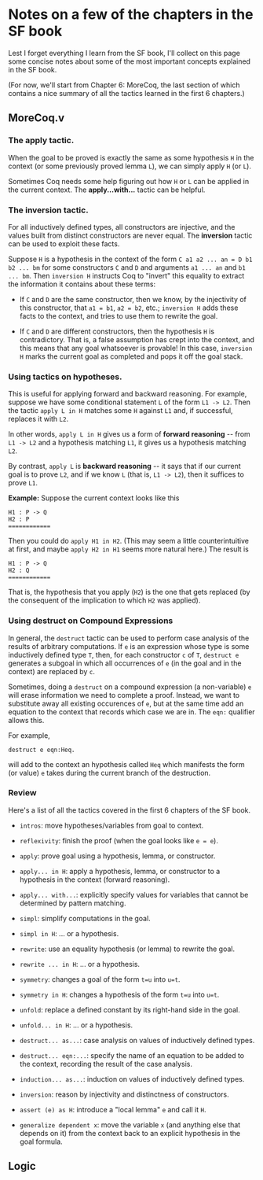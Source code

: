 # Notes on a few of the chapters in the SF book

Lest I forget everything I learn from the SF book, I'll collect on this page
some concise notes about some of the most important concepts explained in the SF book.

(For now, we'll start from Chapter 6: MoreCoq, the last section of which
contains a nice summary of all the tactics learned in the first 6 chapters.)

## MoreCoq.v

### The **apply** tactic.
When the goal to be proved is exactly the same as some hypothesis `H`
in the context (or some previously proved lemma `L`), we can simply
apply `H` (or `L`).

Sometimes Coq needs some help figuring out how `H` or `L` can be applied
in the current context.  The **apply...with...** tactic can be helpful.

### The **inversion** tactic.
For all inductively defined types, all
constructors are injective, and the values built from distinct
constructors are never equal.  The **inversion** tactic can be used to
exploit these facts.

Suppose `H` is a hypothesis in the context of the form
`C a1 a2 ... an = D b1 b2 ... bm` for some constructors `C` and `D`
and arguments `a1 ... an` and `b1 ... bm`.
Then `inversion H` instructs Coq to "invert" this
equality to extract the information it contains about these terms:

- If `C` and `D` are the same constructor, then we know, by the
  injectivity of this constructor, that `a1 = b1`, `a2 = b2`,
  etc.; `inversion H` adds these facts to the context, and tries
  to use them to rewrite the goal.

- If `C` and `D` are different constructors, then the hypothesis
  `H` is contradictory.  That is, a false assumption has crept
  into the context, and this means that any goal whatsoever is
  provable!  In this case, `inversion H` marks the current goal as
  completed and pops it off the goal stack.


### Using tactics on hypotheses.
This is useful for applying forward and backward reasoning.
For example, suppose we have some
conditional statement `L` of the form `L1 -> L2`.
Then the tactic `apply L in H` matches some
 `H` against `L1` and, if successful, replaces it with `L2`.

In other words, `apply L in H` gives us a form of
**forward reasoning** -- from `L1 -> L2` and a hypothesis matching
`L1`, it gives us a hypothesis matching `L2`.

By contrast, `apply L` is **backward reasoning** -- it says that if
our current goal is to prove `L2`, and if we know
`L` (that is,  `L1 -> L2`), then it suffices to prove `L1`.

**Example:** Suppose the current context looks like this

    H1 : P -> Q
	H2 : P
	============

Then you could do `apply H1 in H2`.  (This may seem a little
counterintuitive at first, and maybe `apply H2 in H1` seems more
natural here.)  The result is

    H1 : P -> Q
	H2 : Q
	============

That is, the hypothesis that you apply (`H2`) is the one that gets
replaced (by the consequent of the implication to which `H2` was applied).


### Using **destruct** on Compound Expressions

In general, the `destruct` tactic can be used to perform case
analysis of the results of arbitrary computations.  If `e` is an
expression whose type is some inductively defined type `T`, then,
for each constructor `c` of `T`, `destruct e` generates a subgoal
in which all occurrences of `e` (in the goal and in the context)
are replaced by `c`.

Sometimes, doing a `destruct` on a compound expression (a
non-variable) `e` will erase information we need to complete a proof.
Instead, we want to substitute away all existing occurences of `e`,
but at the same time add an equation to the context that records
which case we are in.  The `eqn:` qualifier allows this.

For example,

    destruct e eqn:Heq.

will add to the context an hypothesis called `Heq` which manifests
the form (or value) `e` takes during the current branch of the
destruction.



### Review

Here's a list of all the tactics covered in the first 6 chapters of the SF book.

- `intros`: move hypotheses/variables from goal to context.

- `reflexivity`: finish the proof (when the goal looks like `e = e`).

- `apply`: prove goal using a hypothesis, lemma, or constructor.

- `apply... in H`: apply a hypothesis, lemma, or constructor to a hypothesis in
  the context (forward reasoning).

- `apply... with...`: explicitly specify values for variables that cannot be
  determined by pattern matching.

- `simpl`: simplify computations in the goal.

- `simpl in H`: ... or a hypothesis.

- `rewrite`: use an equality hypothesis (or lemma) to rewrite the goal.

- `rewrite ... in H`: ... or a hypothesis.

- `symmetry`: changes a goal of the form `t=u` into `u=t`.

- `symmetry in H`: changes a hypothesis of the form `t=u` into `u=t`.

- `unfold`: replace a defined constant by its right-hand side in the goal.

- `unfold... in H`: ... or a hypothesis.

- `destruct... as...`: case analysis on values of inductively defined types.

- `destruct... eqn:...`: specify the name of an equation to be added to the
  context, recording the result of the case analysis.
  
- `induction... as...`: induction on values of inductively defined types.

- `inversion`: reason by injectivity and distinctness of constructors.

- `assert (e) as H`: introduce a "local lemma" `e` and call it `H`.

- `generalize dependent x`: move the variable `x` (and anything else that
  depends on it) from the context back to an explicit hypothesis in the goal
  formula.

## Logic


